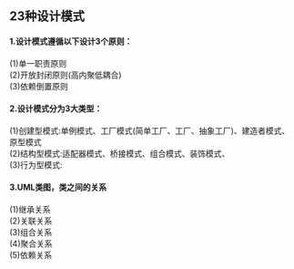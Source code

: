 ## 23种设计模式

#### 1.设计模式遵循以下设计3个原则：  
(1)单一职责原则  
(2)开放封闭原则(高内聚低耦合)  
(3)依赖倒置原则  
#### 2.设计模式分为3大类型：  
(1)创建型模式:单例模式、工厂模式(简单工厂、工厂、抽象工厂)、建造者模式、原型模式  
(2)结构型模式:适配器模式、桥接模式、组合模式、装饰模式、  
(3)行为型模式:   
#### 3.UML类图，类之间的关系  
(1)继承关系  
(2)关联关系  
(3)组合关系  
(4)聚合关系  
(5)依赖关系  